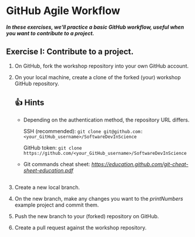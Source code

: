 # GitHub Agile Workflow

***In these exercises, we'll practice a basic GitHub workflow, useful when you want to contribute to a project.***

## Exercise I: Contribute to a project.

1. On GitHub, fork the workshop repository into your own GitHub account.

2. On your local machine, create a clone of the forked (your) workshop GitHub repository.

    ## :+1: Hints ##

    * Depending on the authentication method, the repository URL differs.
      
      SSH (recommended): `git clone git@github.com:<your_GitHub_username>/SoftwareDevInScience`
      
      GitHub token:      `git clone https://github.com/<your_GitHub_username>/SoftwareDevInScience`
      
    * Git commands cheat sheet: *https://education.github.com/git-cheat-sheet-education.pdf*

    ## 

3. Create a new local branch.

4. On the new branch, make any changes you want to the *printNumbers* example project and commit them.

5. Push the new branch to your (forked) repository on GitHub.

6. Create a pull request against the workshop repository.
